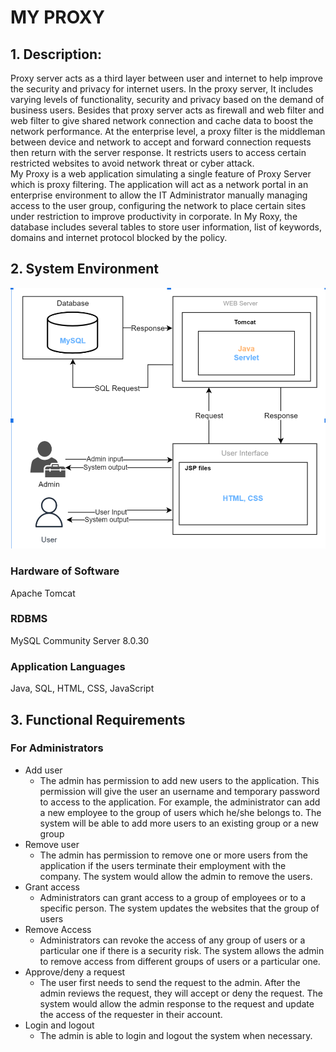 # MY PROXY

## 1. Description:  <br/>
Proxy server acts as a third layer between user and internet to help improve the security and privacy for internet users. In the proxy server, It includes varying levels of functionality, security and privacy based on the demand of business users. Besides that proxy server acts as firewall and web filter and web filter to give shared network connection and cache data  to boost the network performance. At the enterprise level, a proxy filter is the middleman between device and network to accept and forward connection requests then return with the server response. It restricts users to access certain restricted websites to avoid network threat or cyber attack.
<br/>My Proxy is a web application simulating a single feature of Proxy Server which is proxy filtering. The application will act as a network portal in an enterprise environment to allow the IT Administrator manually managing access to the user group, configuring the network to place certain sites under restriction to improve productivity in corporate. In My Roxy, the database includes several tables to store user information, list of keywords, domains and internet protocol blocked by the policy. 

## 2. System Environment
<img src="Project-Images\System_Structure.png">

### Hardware of Software
Apache Tomcat
### RDBMS
MySQL Community Server 8.0.30
### Application Languages
Java, SQL, HTML, CSS, JavaScript

##  3. Functional Requirements
### For Administrators
- Add user
  - The admin has permission to add new users to the application. This permission will give the user an username and temporary password to access to the application. For example, the administrator can add a new employee to the group of users which he/she belongs to.
  The system will be able to add more users to an existing group or a new group
- Remove user 
  - The admin has permission to remove one or more users from the application if the users terminate their employment with the company.
  The system would allow the admin to remove the users. 
- Grant access 
  - Administrators can grant access to a group of employees or to a specific person.
  The system updates the websites that the group of users
- Remove Access 
  - Administrators can revoke the access of any group of users or a particular one if there is a security risk.
  The system allows the admin to remove access from different groups of users or a particular one.
- Approve/deny a request 
  - The user first needs to send the request to the admin. After the admin reviews the request, they will accept or deny the request.
  The system would allow the admin response to the request and update the access of the requester in their account.
- Login and logout 
  - The admin is able to login and logout the system when necessary.
